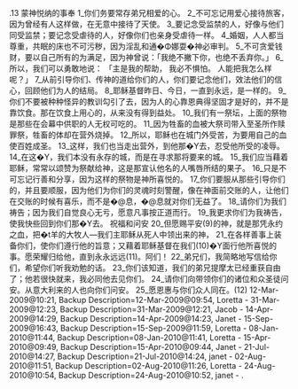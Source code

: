 .13 
蒙神悦纳的事奉 
1_你们务要常存弟兄相爱的心。 2_不可忘记用爱心接待旅客，因为曾经有人这样做，在无意中接待了天使。 3_要记念受监禁的人，好像与他们同受监禁；要记念受虐待的人，好像你们也亲身受虐待一样。 4_婚姻，人人都当尊重，共眠的床也不可污秽，因为淫乱和通�Φ娜耍�神必审判。 5_不可贪爱钱财，要以自己所有的为满足，因为神曾说：「我绝不撇下你，也绝不丢弃你。」 6_所以，我们可以勇敢地说： 
「主是我的帮助， 
我必不惧怕。 
人能把我怎么样呢？」 
7_从前引导你们、传神的道给你们的人，你们要记念他们，效法他们的信心，回顾他们为人的结局。 8_耶稣基督昨日、今日，一直到永远，是一样的。 9_你们不要被种种怪异的教训勾引了去，因为人的心靠恩典得坚固才是好的，并不是靠饮食。那在饮食上用心的，从来没有得到益处。 10_我们有一祭坛，上面的祭物是那些在会幕中供职的人无权可吃的。 11_因为牲畜的血被大祭司带入至圣所作赎罪祭，牲畜的体却在营外烧掉。 12_所以，耶稣也在城门外受苦，为要用自己的血使百姓成圣。 13_这样，我们也当走出营外，到他那�Y去，忍受他所受的凌辱。 14_在这�Y，我们本没有永存的城，而是在寻求那将要来的城。 15_我们应当藉着耶稣，常常以颂赞为祭献给神，这是那宣认他名的人嘴唇所结的果子。 16_只是不可忘记行善和分享，因为这样的祭物是神所喜悦的。 
17_你们要服从那些引导你们的，并且要顺服，因为他们为你们的灵魂时刻警醒，像在神面前交账的人，让他们在交账的时候有喜乐，而不是�@息，�@息就对你们无益了。 
18_请你们为我们祷告；因为我们自觉良心无亏，愿意凡事按正道而行。 19_我更求你们为我祷告，使我快些回到你们那�Y去。 
祝福和问安 
20_但愿赐平安(9)的神，就是那凭永约之血，把�t羊的大牧人―我们主耶稣从死人中领出来的神， 21_在各样善事上装备你们，使你们遵行他的旨意；又藉着耶稣基督在我们(10)�Y面行他所喜悦的事。愿荣耀归给他，直到永永远远(11)。阿们！ 
22_弟兄们，我简略地写信给你们，希望你们听我劝勉的话。 23_你们该知道，我们的弟兄提摩太已经重获自由了；他若很快就来，我必同他去见你们。 
24_请你们向带领你们的诸位和众圣徒问安。从意大利来的人也向你们问安。 25_愿恩惠与你们众人同在。(12) 
12-Mar-2009@10:21, Backup Description=12-Mar-2009@09:54, Loretta - 
31-Mar-2009@12:23, Backup Description=31-Mar-2009@12:21, Jacob - 
14-Apr-2009@14:29, Backup Description=14-Apr-2009@14:23, Janet - 
15-Sep-2009@16:43, Backup Description=15-Sep-2009@11:59, Loretta - 
08-Jan-2010@11:44, Backup Description=08-Jan-2010@11:41, Loretta - 
15-Apr-2010@09:49, Backup Description=15-Apr-2010@09:44, Janet - 
21-Jul-2010@14:27, Backup Description=21-Jul-2010@14:24, janet - 
02-Aug-2010@11:51, Backup Description=02-Aug-2010@11:26, Loretta - 
24-Aug-2010@10:54, Backup Description=24-Aug-2010@10:52, janet - 
.